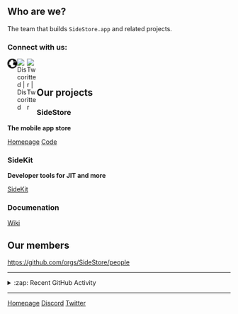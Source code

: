 <!-- 
Docs: How to use GitHub README and actions to auto-generate embedded content.
https://github.com/anuraghazra/github-readme-stats
https://www.youtube.com/watch?v=n6d4KHSKqGk
https://github.com/rahuldkjain/github-profile-readme-generator
 -->

## Who are we?

The team that builds `SideStore.app` and related projects.

### Connect with us:

<!--
[![Website](https://img.shields.io/website?label=sidestore.io&style=for-the-badge&url=https://sidestore.io)](https://sidestore.io)
[![Twitter Follow](https://img.shields.io/twitter/follow/sidestore_io?color=1DA1F2&logo=twitter&style=for-the-badge)](https://twitter.com/intent/follow?original_referer=https%3A%2F%2Fgithub.com%2Fsidestore&screen_name=sidestore)
[![GitHub Followers](https://img.shields.io/github/followers/sidestore?style=for-the-badge)]()
[![GitHub Sponsors](https://img.shields.io/github/sponsors/sidestore?style=for-the-badge
)]() 
-->

[<img align="left" alt="sidestore.io" width="22px" src="https://raw.githubusercontent.com/iconic/open-iconic/master/svg/globe.svg" />][website]
[<img align="left" alt="Discord | Discord" width="22px" src="https://cdn.jsdelivr.net/npm/simple-icons@v3/icons/discord.svg" />][discord]
[<img align="left" alt="Twitter | Twitter" width="22px" src="https://cdn.jsdelivr.net/npm/simple-icons@v3/icons/twitter.svg" />][twitter]

<br />
<br />

## Our projects

### SideStore

__The mobile app store__

[Homepage][website]
[Code][git.sidestore]

### SideKit

__Developer tools for JIT and more__

[SideKit][git.sidekit]

### Documenation

[Wiki][wiki]

## Our members

https://github.com/orgs/SideStore/people

---

<details>
  <summary>:zap: Recent GitHub Activity</summary>

<!--START_SECTION:activity-->
1. ❗️ Opened issue [#301](https://github.com/SideStore/SideStore/issues/301) in [SideStore/SideStore](https://github.com/SideStore/SideStore)
2. 🗣 Commented on [#300](https://github.com/SideStore/SideStore/issues/300) in [SideStore/SideStore](https://github.com/SideStore/SideStore)
3. 🗣 Commented on [#300](https://github.com/SideStore/SideStore/issues/300) in [SideStore/SideStore](https://github.com/SideStore/SideStore)
4. 🗣 Commented on [#300](https://github.com/SideStore/SideStore/issues/300) in [SideStore/SideStore](https://github.com/SideStore/SideStore)
5. ❗️ Closed issue [#300](https://github.com/SideStore/SideStore/issues/300) in [SideStore/SideStore](https://github.com/SideStore/SideStore)
6. 🗣 Commented on [#300](https://github.com/SideStore/SideStore/issues/300) in [SideStore/SideStore](https://github.com/SideStore/SideStore)
7. ❗️ Opened issue [#300](https://github.com/SideStore/SideStore/issues/300) in [SideStore/SideStore](https://github.com/SideStore/SideStore)
8. 🗣 Commented on [#284](https://github.com/SideStore/SideStore/issues/284) in [SideStore/SideStore](https://github.com/SideStore/SideStore)
9. 🗣 Commented on [#249](https://github.com/SideStore/SideStore/issues/249) in [SideStore/SideStore](https://github.com/SideStore/SideStore)
10. 🗣 Commented on [#249](https://github.com/SideStore/SideStore/issues/249) in [SideStore/SideStore](https://github.com/SideStore/SideStore)
11. 🗣 Commented on [#249](https://github.com/SideStore/SideStore/issues/249) in [SideStore/SideStore](https://github.com/SideStore/SideStore)
12. 🗣 Commented on [#299](https://github.com/SideStore/SideStore/issues/299) in [SideStore/SideStore](https://github.com/SideStore/SideStore)
13. 🗣 Commented on [#284](https://github.com/SideStore/SideStore/issues/284) in [SideStore/SideStore](https://github.com/SideStore/SideStore)
14. 🗣 Commented on [#284](https://github.com/SideStore/SideStore/issues/284) in [SideStore/SideStore](https://github.com/SideStore/SideStore)
15. 🗣 Commented on [#284](https://github.com/SideStore/SideStore/issues/284) in [SideStore/SideStore](https://github.com/SideStore/SideStore)
16. ❗️ Closed issue [#284](https://github.com/SideStore/SideStore/issues/284) in [SideStore/SideStore](https://github.com/SideStore/SideStore)
17. 🗣 Commented on [#299](https://github.com/SideStore/SideStore/issues/299) in [SideStore/SideStore](https://github.com/SideStore/SideStore)
18. ❗️ Opened issue [#299](https://github.com/SideStore/SideStore/issues/299) in [SideStore/SideStore](https://github.com/SideStore/SideStore)
19. 🗣 Commented on [#284](https://github.com/SideStore/SideStore/issues/284) in [SideStore/SideStore](https://github.com/SideStore/SideStore)
20. 🗣 Commented on [#232](https://github.com/SideStore/SideStore/issues/232) in [SideStore/SideStore](https://github.com/SideStore/SideStore)
<!--END_SECTION:activity-->

</details>

---

[Homepage][patreon] [Discord][discord] [Twitter][twitter]

<!--
- [Patreon][patreon]
- [OpenCollective][opencollective]
- [YouTube][youtube]
-->

[website]: https://sidestore.io
[wiki]: https://wiki.sidestore.io
[twitter]: https://twitter.com/sidestore_io
[discord]: https://discord.gg/CacsuuzsBq
[youtube]: https://youtube.com/TODO
[patreon]: https://www.patreon.com/SideStore
[opencollective]: https://opencollective.com/TODO
[git.sidestore]: https://github.com/SideStore/SideStore/
[git.sidekit]: https://github.com/SideStore/SideKit

